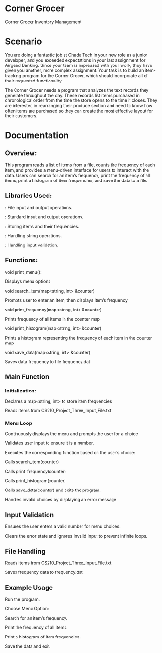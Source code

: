# Corner Grocer
Corner Grocer Inventory Management

# Scenario

You are doing a fantastic job at Chada Tech in your new role as a junior developer, and you exceeded expectations in your last assignment for Airgead Banking. Since your team is impressed with your work, they have given you another, more complex assignment. Your task is to build an item-tracking program for the Corner Grocer, which should incorporate all of their requested functionality.

The Corner Grocer needs a program that analyzes the text records they generate throughout the day. These records list items purchased in chronological order from the time the store opens to the time it closes. They are interested in rearranging their produce section and need to know how often items are purchased so they can create the most effective layout for their customers.

# Documentation

<h2>Overview: </h2>

This program reads a list of items from a file, counts the frequency of each item, and provides a menu-driven interface for users to interact with the data. Users can search for an item’s frequency, print the frequency of all items, print a histogram of item frequencies, and save the data to a file. 

<h2>Libraries Used: </h2>

<fstrean>: File input and output operations. 

<iostream>: Standard input and output operations. 

<map>: Storing items and their frequencies. 

<string>: Handling string operations. 

<limits>: Handling input validation. 

<h2>Functions: </h2> 

void print_menu():  

Displays menu options 

 

void search_item(map<string, int> &counter) 

Prompts user to enter an item, then displays item’s frequency 

 

void print_frequency(map<string, int> &counter) 

Prints frequency of all items in the counter map 

 

void print_histogram(map<string, int> &counter) 

Prints a histogram representing the frequency of each item in the counter map 

 

void save_data(map<string, int> &counter) 

Saves data frequency to file frequency.dat 

 

<h2>Main Function </h2>

<h3>Initialization: </h3>

Declares a map<string, int> to store item frequencies 

Reads items from CS210_Project_Three_Input_File.txt 

 

<h3>Menu Loop </h3>

Continuously displays the menu and prompts the user for a choice 

Validates user input to ensure it is a number. 

Executes the corresponding function based on the user’s choice: 

Calls search_item(counter) 

Calls print_frequency(counter) 

Calls print_histogram(counter) 

Calls save_data(counter) and exits the program. 

Handles invalid choices by displaying an error message 


<h2>Input Validation </h2>

Ensures the user enters a valid number for menu choices. 

Clears the error state and ignores invalid input to prevent infinite loops. 

 

<h2>File Handling </h2>

Reads items from CS210_Project_Three_Input_File.txt 

Saves frequency data to frequency.dat 

<h2>Example Usage </h2>

Run the program. 

Choose Menu Option: 

Search for an item’s frequency. 

Print the frequency of all items. 

Print a histogram of item frequencies. 

Save the data and exit. 
